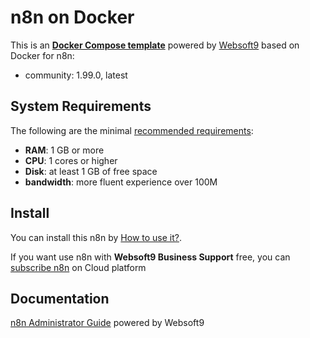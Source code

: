 # n8n on Docker  

This is an **[Docker Compose template](https://github.com/Websoft9/docker-library)** powered by [Websoft9](https://www.websoft9.com) based on Docker for n8n:


 - community:  1.99.0, latest


## System Requirements

The following are the minimal [recommended requirements](https://docs.n8n.io/hosting/installation/docker/):

* **RAM**: 1 GB or more
* **CPU**: 1 cores or higher
* **Disk**: at least 1 GB of free space
* **bandwidth**: more fluent experience over 100M  

## Install

You can install this n8n by [How to use it?](https://github.com/Websoft9/docker-library#how-to-use-it).   

If you want use n8n with **Websoft9 Business Support** free, you can [subscribe n8n](https://www.websoft9.com/apps) on Cloud platform

## Documentation

[n8n Administrator Guide](https://support.websoft9.com/docs/n8n) powered by Websoft9